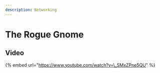 ```yaml
---
description: Networking
---
```


# The Rogue Gnome

## Video

{% embed url="https://www.youtube.com/watch?v=\_SMxZPne5QU" %}



